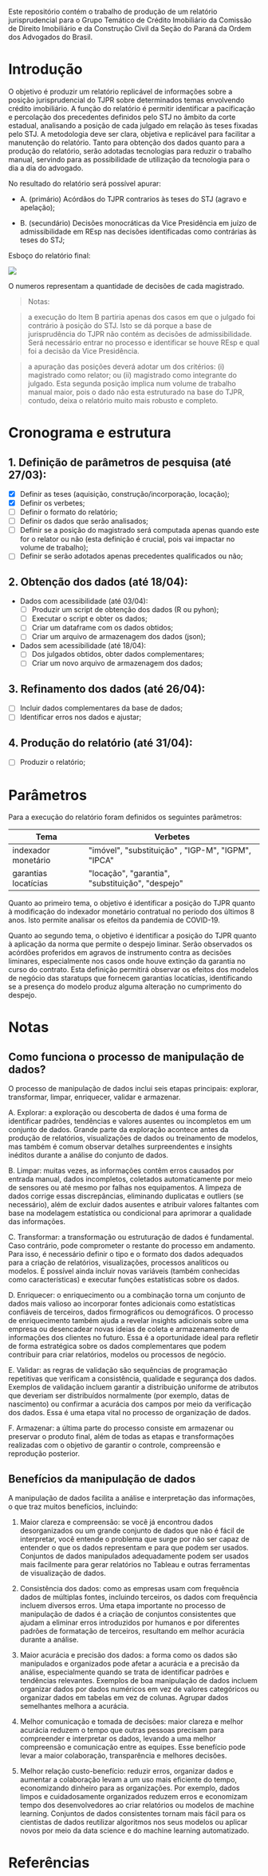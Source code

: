 Este repositório contém o trabalho de produção de um relatório jurisprudencial para o Grupo Temático de Crédito Imobiliário da Comissão de Direito Imobiliário e da Construção Civil da Seção do Paraná da Ordem dos Advogados do Brasil.

# Introdução

O objetivo é produzir um relatório replicável de informações sobre a posição jurisprudencial do TJPR sobre determinados temas envolvendo crédito imobiliário. A função do relatório é permitir identificar a pacificação e percolação dos precedentes definidos pelo STJ no âmbito da corte estadual, analisando a posição de cada julgado em relação às teses fixadas pelo STJ. A metodologia deve ser clara, objetiva e replicável para facilitar a manutenção do relatório. Tanto para obtenção dos dados quanto para a produção do relatório, serão adotadas tecnologias para reduzir o trabalho manual, servindo para as possibilidade de utilização da tecnologia para o dia a dia do advogado.

No resultado do relatório será possível apurar:

-   A. (primário) Acórdãos do TJPR contrarios às teses do STJ (agravo e apelação);

-   B. (secundário) Decisões monocráticas da Vice Presidência em juízo de admissibilidade em REsp nas decisões identificadas como contrárias às teses do STJ;

Esboço do relatório final:

![](images/tabela_ref.png)

O numeros representam a quantidade de decisões de cada magistrado.

> Notas:

> a execução do Item B partiria apenas dos casos em que o julgado foi contrário à posição do STJ. Isto se dá porque a base de jurisprudência do TJPR não contém as decisões de admissibilidade. Será necessário entrar no processo e identificar se houve REsp e qual foi a decisão da Vice Presidência.

> a apuração das posições deverá adotar um dos critérios: (i) magistrado como relator; ou (ii) magistrado como integrante do julgado. Esta segunda posição implica num volume de trabalho manual maior, pois o dado não esta estruturado na base do TJPR, contudo, deixa o relatório muito mais robusto e completo.

# Cronograma e estrutura

## 1. Definição de parâmetros de pesquisa (até 27/03):

-   [x] Definir as teses (aquisição, construção/incorporação, locação);
-   [x] Definir os verbetes;
-   [ ] Definir o formato do relatório;
-   [ ] Definir os dados que serão analisados;
-   [ ] Definir se a posição do magistrado será computada apenas quando este for o relator ou não (esta definição é crucial, pois vai impactar no volume de trabalho);
-   [ ] Definir se serão adotados apenas precedentes qualificados ou não;

## 2. Obtenção dos dados (até 18/04):

-   Dados com acessibilidade (até 03/04):
    -   [ ] Produzir um script de obtenção dos dados (R ou pyhon);
    -   [ ] Executar o script e obter os dados;
    -   [ ] Criar um dataframe com os dados obtidos;
    -   [ ] Criar um arquivo de armazenagem dos dados (json);
-   Dados sem acessibilidade (até 18/04):
    -   [ ] Dos julgados obtidos, obter dados complementares;
    -   [ ] Criar um novo arquivo de armazenagem dos dados;

## 3. Refinamento dos dados (até 26/04):

-   [ ] Incluir dados complementares da base de dados;
-   [ ] Identificar erros nos dados e ajustar;

## 4. Produção do relatório (até 31/04):

-   [ ] Produzir o relatório;

# Parâmetros
Para a execução do relatório foram definidos os seguintes parâmetros:

Tema| Verbetes
---| ---
indexador monetário | "imóvel", "substituição" , "IGP-M", "IGPM", "IPCA"
garantias locatícias | "locação", "garantia", "substituição", "despejo"

Quanto ao primeiro tema, o objetivo é identificar a posição do TJPR quanto à modificação do indexador monetário contratual no período dos últimos 8 anos.
Isto permite analisar os efeitos da pandemia de COVID-19.

Quanto ao segundo tema, o objetivo é identificar a posição do TJPR quanto à aplicação da norma que permite o despejo liminar.
Serão observados os acórdões proferidos em agravos de instrumento contra as decisões liminares, especialmente nos casos onde houve extinção da garantia no curso do contrato.
Esta definição permitirá observar os efeitos dos modelos de negócio das staratups que fornecem garantias locatícias, identificando se a presença do modelo produz alguma alteração no cumprimento do despejo.


# Notas
## Como funciona o processo de manipulação de dados?
O processo de manipulação de dados inclui seis etapas principais: explorar, transformar, limpar, enriquecer, validar e armazenar.

A. Explorar: a exploração ou descoberta de dados é uma forma de identificar padrões, tendências e valores ausentes ou incompletos em um conjunto de dados. Grande parte da exploração acontece antes da produção de relatórios, visualizações de dados ou treinamento de modelos, mas também é comum observar detalhes surpreendentes e insights inéditos durante a análise do conjunto de dados.

B. Limpar: muitas vezes, as informações contêm erros causados por entrada manual, dados incompletos, coletados automaticamente por meio de sensores ou até mesmo por falhas nos equipamentos. A limpeza de dados corrige essas discrepâncias, eliminando duplicatas e outliers (se necessário), além de excluir dados ausentes e atribuir valores faltantes com base na modelagem estatística ou condicional para aprimorar a qualidade das informações.

C. Transformar: a transformação ou estruturação de dados é fundamental. Caso contrário, pode comprometer o restante do processo em andamento. Para isso, é necessário definir o tipo e o formato dos dados adequados para a criação de relatórios, visualizações, processos analíticos ou modelos. É possível ainda incluir novas variáveis (também conhecidas como características) e executar funções estatísticas sobre os dados.

D. Enriquecer: o enriquecimento ou a combinação torna um conjunto de dados mais valioso ao incorporar fontes adicionais como estatísticas confiáveis de terceiros, dados firmográficos ou demográficos. O processo de enriquecimento também ajuda a revelar insights adicionais sobre uma empresa ou desencadear novas ideias de coleta e armazenamento de informações dos clientes no futuro. Essa é a oportunidade ideal para refletir de forma estratégica sobre os dados complementares que podem contribuir para criar relatórios, modelos ou processos de negócio.

E. Validar: as regras de validação são sequências de programação repetitivas que verificam a consistência, qualidade e segurança dos dados. Exemplos de validação incluem garantir a distribuição uniforme de atributos que deveriam ser distribuídos normalmente (por exemplo, datas de nascimento) ou confirmar a acurácia dos campos por meio da verificação dos dados. Essa é uma etapa vital no processo de organização de dados.

F. Armazenar: a última parte do processo consiste em armazenar ou preservar o produto final, além de todas as etapas e transformações realizadas com o objetivo de garantir o controle, compreensão e reprodução posterior.

## Benefícios da manipulação de dados
A manipulação de dados facilita a análise e interpretação das informações, o que traz muitos benefícios, incluindo:

1. Maior clareza e compreensão: se você já encontrou dados desorganizados ou um grande conjunto de dados que não é fácil de interpretar, você entende o problema que surge por não ser capaz de entender o que os dados representam e para que podem ser usados. Conjuntos de dados manipulados adequadamente podem ser usados mais facilmente para gerar relatórios no Tableau e outras ferramentas de visualização de dados.

2. Consistência dos dados: como as empresas usam com frequência dados de múltiplas fontes, incluindo terceiros, os dados com frequência incluem diversos erros. Uma etapa importante no processo de manipulação de dados é a criação de conjuntos consistentes que ajudam a eliminar erros introduzidos por humanos e por diferentes padrões de formatação de terceiros, resultando em melhor acurácia durante a análise.

3. Maior acurácia e precisão dos dados: a forma como os dados são manipulados e organizados pode afetar a acurácia e a precisão da análise, especialmente quando se trata de identificar padrões e tendências relevantes. Exemplos de boa manipulação de dados incluem organizar dados por dados numéricos em vez de valores categóricos ou organizar dados em tabelas em vez de colunas. Agrupar dados semelhantes melhora a acurácia.

4. Melhor comunicação e tomada de decisões: maior clareza e melhor acurácia reduzem o tempo que outras pessoas precisam para compreender e interpretar os dados, levando a uma melhor compreensão e comunicação entre as equipes. Esse benefício pode levar a maior colaboração, transparência e melhores decisões.

5. Melhor relação custo-benefício: reduzir erros, organizar dados e aumentar a colaboração levam a um uso mais eficiente do tempo, economizando dinheiro para as organizações. Por exemplo, dados limpos e cuidadosamente organizados reduzem erros e economizam tempo dos desenvolvedores ao criar relatórios ou modelos de machine learning. Conjuntos de dados consistentes tornam mais fácil para os cientistas de dados reutilizar algoritmos nos seus modelos ou aplicar novos por meio da data science e do machine learning automatizado.


# Referências
